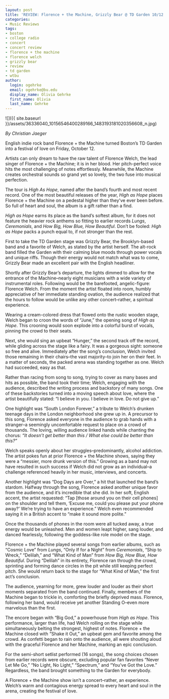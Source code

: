 ```yaml
---
layout: post
title: 'REVIEW: Florence + the Machine, Grizzly Bear @ TD Garden 10/12'
categories:
- Music Reviews
tags:
- boston
- college radio
- concert
- concert review
- florence + the machine
- florence welch
- grizzly bear
- review
- td garden
- wtbu
author:
  login: ogehrke
  email: ogehrke@bu.edu
  display_name: Olivia Gehrke
  first_name: Olivia
  last_name: Gehrke
---
```

![]({{ site.baseurl }}/assets/36336040_10156546400289166_1483193181020356608_n.jpg)

_By Christian Jaeger_

English indie rock band Florence + the Machine turned Boston’s TD Garden into a festival of love on Friday, October 12.

Artists can only dream to have the raw talent of Florence Welch, the lead singer of Florence + the Machine; it is in her blood. Her pitch-perfect voice hits the most challenging of notes effortlessly. Meanwhile, the Machine creates orchestral sounds so grand yet so lovely, the two fuse into musical perfection.

The tour is _High As Hope_, named after the band’s fourth and most recent record. One of the most beautiful releases of the year, _High as Hope_ places Florence + the Machine on a pedestal higher than they’ve ever been before. So full of heart and soul, the album is a gift rather than a find.

_High as Hope_ earns its place as the band’s softest album, for it does not feature the heavier rock anthems so fitting to earlier records _Lungs_, _Ceremonials_, and _How Big, How Blue, How Beautiful_. Don’t be fooled: _High as Hope_ packs a punch equal to, if not stronger than the rest.

First to take the TD Garden stage was Grizzly Bear, the Brooklyn-based band and a favorite of Welch, as stated by the artist herself. The alt-rock band filled the Garden with their calming blue moods through power vocals and unique riffs. Though their energy would not match what was to come, Grizzly Bear made an excellent pair with the English headliner.

Shortly after Grizzly Bear’s departure, the lights dimmed to allow for the entrance of the Machine–nearly eight musicians with a wide variety of instrumental roles. Following would be the barefooted, angelic-figure: Florence Welch. From the moment the artist floated into room, humbly appreciative of her immediate standing ovation, the audience realized that the hours to follow would be unlike any other concert–rather, a spiritual experience.

Wearing a cream-colored dress that flowed onto the rustic wooden stage, Welch began to croon the words of “June,” the opening song of _High as Hope_. This crooning would soon explode into a colorful burst of vocals, pinning the crowd to their seats.

Next, she would sing an upbeat “Hunger,” the second track off the record, while gliding across the stage like a fairy. It was a gorgeous sight: someone so free and alive. Immediately after the song’s conclusion, Welch invited those remaining in their chairs–the vast majority–to join her on their feet. In a matter of seconds, the packed arena was standing together as one. Welch had succeeded, easy as that.

Rather than racing from song to song, trying to cover as many bases and hits as possible, the band took their time; Welch, engaging with the audience, described the writing process and backstory of many songs. One of these backstories turned into a moving speech about love, where the artist beautifully stated: “I believe in you. I believe in love. Do not give up.”

One highlight was “South London Forever,” a tribute to Welch’s drunken teenage days in the London neighborhood she grew up in. A precursor to this song, Florence asked everyone in the audience to grab hands with a stranger–a seemingly uncomfortable request to place on a crowd of thousands. The loving, willing audience linked hands while chanting the chorus: _“It doesn’t get better than this / What else could be better than this?”_

Welch speaks openly about her struggles–predominantly, alcohol addiction. The artist pokes fun at prior Florence + the Machine shows, saying they were a “messier, more drunk version of this.” Growing as a band may not have resulted in such success if Welch did not grow as an individual–a challenge referenced heavily in her music, interviews, and concerts.

Another highlight was “Dog Days are Over,” a hit that launched the band’s stardom. Halfway through the song, Florence asked another unique favor from the audience, and it’s incredible that she did. In her soft, English accent, the artist requested: “Tap \[those around you on their cell phones\] on the shoulder and tell them, ‘Excuse me, could you please put your phone away?’ We’re trying to have an experience.” Welch even recommended saying it in a British accent to “make it sound more polite.”

Once the thousands of phones in the room were all tucked away, a true energy would be unleashed. Men and women leapt higher, sang louder, and danced fearlessly, following the goddess-like role model on the stage.

Florence + the Machine played several songs from earlier albums, such as “Cosmic Love” from _Lungs_, “Only If for a Night” from _Ceremonials_, “Ship to Wreck,” “Delilah,” and “What Kind of Man” from _How Big, How Blue, How Beautiful_. During “Delilah” in its entirety, Florence ran through the crowd, sprinting and forming dance circles in the pit while still keeping perfect pitch. She would return back to the stage for “What Kind of Man,” the first act’s conclusion.

The audience, yearning for more, grew louder and louder as their short moments separated from the band continued. Finally, members of the Machine began to trickle in, comforting the briefly deprived mass. Florence, following her band, would receive yet another Standing O–even more marvelous than the first.   

The encore began with “Big God,” a powerhouse from _High as Hope_. This performance, larger than life, had Welch rolling on the stage while simultaneously belting the strongest, highest of notes. Florence + the Machine closed with “Shake it Out,” an upbeat gem and favorite among the crowd. As confetti began to rain onto the audience, all were shouting aloud with the graceful Florence and her Machine, marking an epic conclusion.  

For the semi-short setlist performed (16 songs), the song choices chosen from earlier records were obscure, excluding popular fan favorites “Never Let Me Go,” “No Light, No Light,” “Spectrum,” and “You’ve Got the Love.” Regardless, the band brought something to the Garden for everybody.

A Florence + the Machine show isn’t a concert–rather, an experience. Welch’s warm and contagious energy spread to every heart and soul in the arena, creating the festival of love.